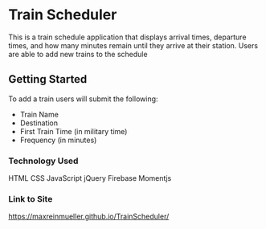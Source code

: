 # Train Scheduler
This is a train schedule application that displays arrival times, departure times, and how many minutes remain until they arrive at their station. Users are able to add new trains to the schedule

## Getting Started
To add a train users will submit the following:
* Train Name
* Destination
* First Train Time (in military time)
* Frequency (in minutes)

### Technology Used
HTML
CSS 
JavaScript 
jQuery
Firebase
Momentjs

### Link to Site
https://maxreinmueller.github.io/TrainScheduler/
